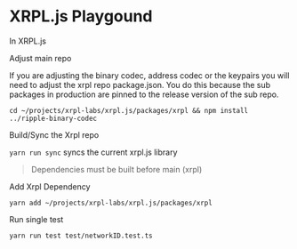 # XRPL.js Playgound

In XRPL.js

Adjust main repo

If you are adjusting the binary codec, address codec or the keypairs you will need to adjust the xrpl repo package.json. You do this because the sub packages in production are pinned to the release version of the sub repo.

`cd ~/projects/xrpl-labs/xrpl.js/packages/xrpl && npm install ../ripple-binary-codec`

Build/Sync the Xrpl repo

`yarn run sync` syncs the current xrpl.js library

> Dependencies must be built before main (xrpl)

Add Xrpl Dependency

`yarn add ~/projects/xrpl-labs/xrpl.js/packages/xrpl`

Run single test

`yarn run test test/networkID.test.ts`
